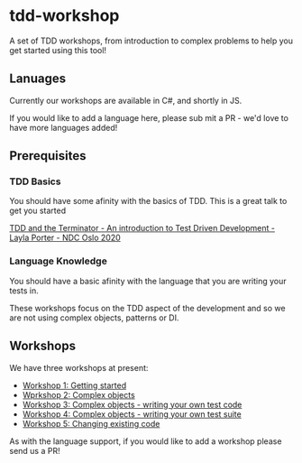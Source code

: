 # tdd-workshop
A set of TDD workshops, from introduction to complex problems to help you get started using this tool!

## Lanuages

Currently our workshops are available in C#, and shortly in JS.

If you would like to add a language here, please sub mit a PR - we'd love to have more languages added!

## Prerequisites

### TDD Basics

You should have some afinity with the basics of TDD. This is a great talk to get you started

<a href="https://www.youtube.com/watch?v=6FBmeTGN5Pk" target="_blank">TDD and the Terminator - An introduction to Test Driven Development - Layla Porter - NDC Oslo 2020</a>

### Language Knowledge

You should have a basic afinity with the language that you are writing your tests in.

These workshops focus on the TDD aspect of the development and so we are not using complex objects, patterns or DI.

## Workshops

We have three workshops at present:

* [Workshop 1: Getting started](./workshops/workshop-1.md)
* [Wprkshop 2: Complex objects](./workshops/workshop-2.md)
* [Workshop 3: Complex objects - writing your own test code](./workshops/workshop-3.md)
* [Workshop 4: Complex objects - writing your own test suite](./workshops/workshop-4.md)
* [Workshop 5: Changing existing code](.workshops/workshop-5.md)

As with the language support, if you would like to add a workshop please send us a PR!
